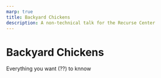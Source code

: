 ```yaml
---
marp: true
title: Backyard Chickens
description: A non-technical talk for the Recurse Center
---
```


# Backyard Chickens

Everything you want (??) to knnow